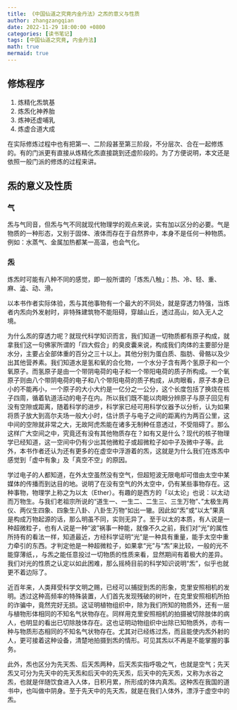 ```yaml
---
title: 《中国仙道之究竟内金丹法》之炁的意义与性质
author: zhangzangqian
date: 2022-11-29 18:00:00 +0800
categories: [读书笔记]
tags: [中国仙道之究竟, 内金丹法]
math: true
mermaid: true
---
```


## 修炼程序

1. 炼精化炁筑基
2. 炼炁化神养胎
3. 炼神还虚哺乳
4. 炼虚合道大成

在实际修炼过程中也有把第一、二阶段甚至第三阶段，不分层次、合在一起修炼的。有的门派更有直接从炼精化炁直接跳到还虚阶段的。为了方便说明，本文还是依照一般门派的修炼的过程来讲。

## 炁的意义及性质

### 气

炁与气同音，但炁与气不同就现代物理学的观点来说，实有加以区分的必要。气是物质的一种形态，又别于固体、液体而存在于自然界中，本身不是任何一种物质。例如：水蒸气、金属加热都某一高温，也会气化。

### 炁

炼炁时可能有八种不同的感觉，即一般所谓的「炼炁八触」：热、冷、轻、重、麻、澁、动、滑。

以本书作者实际体验，炁与其他事物有一个最大的不同处，就是穿透力特强，当炼者内炁向外发射时，非特殊建筑物不能阻碍，穿越山丘，透过高山，如入无人之境。

为什么炁的穿透力呢？就现代科学知识而言，我们知道一切物质都有原子构成，就拿我们这一句佛家所谓的「四大假合」的臭皮囊来说，构成我们肉体的主要部分是水分，主要占全部体重的百分之三十以上。其他分别为蛋白质、脂肪、骨骼以及少出其他营养素。我们知道水是氢和氧的合化物，一个水分子含有两个氢原子和一个氧原子。而氢原子是由一个带阴电荷的电子和一个带阳电荷的质子所构成。一个氧原子则由八个带阴电荷的电子和八个带阳电荷的质子构成，从肉眼看，原子本身已小的不能再小，一个原子的大小大约是一亿分之一公分，这个长度包括了换烧在核子四周，循着轨道活动的电子在内。所以我们既不能以肉眼分辨原子与原子回见有没有空隙或距离，随着科学的进步，科学家已经可用科学仪器予以分析，认为如果将质子放大到高尔夫场一般大小时，估计质子与电子之间的距离约为两百公里，这中间的空隙就非常之大，无故阿虎炁能在诸多无制种任意透过，不受阻碍了。那么这样广大空间之中，究竟还有没有其他物质存在？如有又是什么？现代的核子物理学已经知道，这一空间中仍有少出其他微粒子或超微粒子如中子及微中子等。此外，本书作者还认为还有更多的在虚空中浮游着的炁，这就是为什么我们在炼炁中感觉到「虚中有象」及「真空不空」的原因。

学过电子的人都知道，在外太空虽然没有空气，但超短波无限电却可借由太空中某媒体的传播而到达目的地。说明了在没有空气的外太空中，仍有某些事物存在。这种事物，物理学上称之为以太（Ether）。有趣的是西方的「以太论」也说：以太动而万物生。与我们老祖宗所说的“道生一、一生二、二生三、三生万物”、”太极生两仪、两仪生四象、四象生八卦、八卦生万物“如出一辙。因此如“炁”或“以太”果真是构成万物起源的话，那么明虽不同，实则无异了。至于以太的本质，有人说是一种超微粒子，也有人说是一种“波”祸事一种能，就像不久之前，我们对“光”的属性所持有的看法一样，知道最近，方经科学证明“光”是一种具有重量，能手太空中重力牵引的东西。才判定他是一种超微粒子，如果拿“光”与“炁”来比较，一般的光不能穿薄纸，，与炁之能任意投过一切物质的性质来看，显然期间有着极大的差异。我们对光的性质之认定以如此困难，那么摇椅目前的科学知识说明“炁”，似乎也就更不着边际了。

近百年来，人类拜受科学文明之赐，已经可以捕捉到炁的形象，克里安照相机的发明。透过这种高频率的特殊装置，人们首先发现残破的树叶，在克里安照相机所拍的诈骗中，竟然完好无损。这证明植物组织中，除为我们所知的物质外，还有一层与植物形体相同的不知名气状物存在。同样用克里安照相机的拍摄被切除肢体的病人，也明显的看出已切除肢体存在。这也证明动物组织中出除已知物质外，亦有一种与物质形态相同的不知名气状物存在。尤其对已经练过炁，而且能使内炁外射的人，更可接着这种设备，清楚地拍摄到炁的情形。可见其炁以不再是不能掌握的事务。

此外，炁也区分为先天炁、后天炁两种，后天炁实指呼吸之气，也就是空气；先天炁又可分为先天中的先天炁和后天中的先天炁，后天中的先天炁，又称为水谷之炁，也就是伴随饮食进入人体，日积月累，所形成的体内真炁。这种炁在我国的道书中，也叫做中阴身。至于先天中的先天炁，就是在我们人体外，漂浮于虚空中的炁。